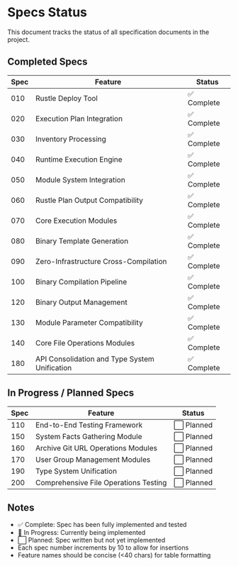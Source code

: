 # Specs Status

This document tracks the status of all specification documents in the project.

## Completed Specs

| Spec | Feature | Status |
|------|---------|--------|
| 010 | Rustle Deploy Tool | ✅ Complete |
| 020 | Execution Plan Integration | ✅ Complete |
| 030 | Inventory Processing | ✅ Complete |
| 040 | Runtime Execution Engine | ✅ Complete |
| 050 | Module System Integration | ✅ Complete |
| 060 | Rustle Plan Output Compatibility | ✅ Complete |
| 070 | Core Execution Modules | ✅ Complete |
| 080 | Binary Template Generation | ✅ Complete |
| 090 | Zero-Infrastructure Cross-Compilation | ✅ Complete |
| 100 | Binary Compilation Pipeline | ✅ Complete |
| 120 | Binary Output Management | ✅ Complete |
| 130 | Module Parameter Compatibility | ✅ Complete |
| 140 | Core File Operations Modules | ✅ Complete |
| 180 | API Consolidation and Type System Unification | ✅ Complete |

## In Progress / Planned Specs

| Spec | Feature | Status |
|------|---------|--------|
| 110 | End-to-End Testing Framework | ⬜ Planned |
| 150 | System Facts Gathering Module | ⬜ Planned |
| 160 | Archive Git URL Operations Modules | ⬜ Planned |
| 170 | User Group Management Modules | ⬜ Planned |
| 190 | Type System Unification | ⬜ Planned |
| 200 | Comprehensive File Operations Testing | ⬜ Planned |


## Notes

- ✅ Complete: Spec has been fully implemented and tested
- 🔄 In Progress: Currently being implemented
- ⬜ Planned: Spec written but not yet implemented
- Each spec number increments by 10 to allow for insertions
- Feature names should be concise (<40 chars) for table formatting